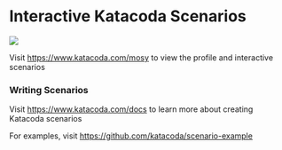 # Interactive Katacoda Scenarios

[![](http://shields.katacoda.com/katacoda/mosy/count.svg)](https://www.katacoda.com/mosy "Get your profile on Katacoda.com")

Visit https://www.katacoda.com/mosy to view the profile and interactive scenarios

### Writing Scenarios
Visit https://www.katacoda.com/docs to learn more about creating Katacoda scenarios

For examples, visit https://github.com/katacoda/scenario-example
